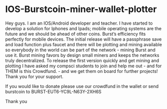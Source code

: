 # IOS-Burstcoin-miner-wallet-plotter


Hey guys. I am an IOS/Android developer and teacher. I have started to develop a solution for Iphones and Ipads; mobile operating systems are the future and we should be ahead of other coins. Burst’s efficiency fits perfectly for mobile devices. The initial release will have a passphrase save and load function plus faucet and there will be plotting and mining available so everybody in the world can be part of the network - mining Burst and use it. Burst mining favors by design small miners and keeps the networks truly decentralized. To release the first version quickly and get mining and plotting I have asked my compsci students to join and help me out - and for THEM is this Crowdfund. - and we get them on board for further projects! Thank you for your support.


If you would like to donate please use our crowdfund in the wallet or send burstcoin to BURST-EUT6-YC9L-N63Y-2XH6S

Thank you



